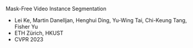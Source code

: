 Mask-Free Video Instance Segmentation

- Lei Ke, Martin Danelljan, Henghui Ding, Yu-Wing Tai, Chi-Keung Tang, Fisher Yu
- ETH Zürich, HKUST
- CVPR 2023
